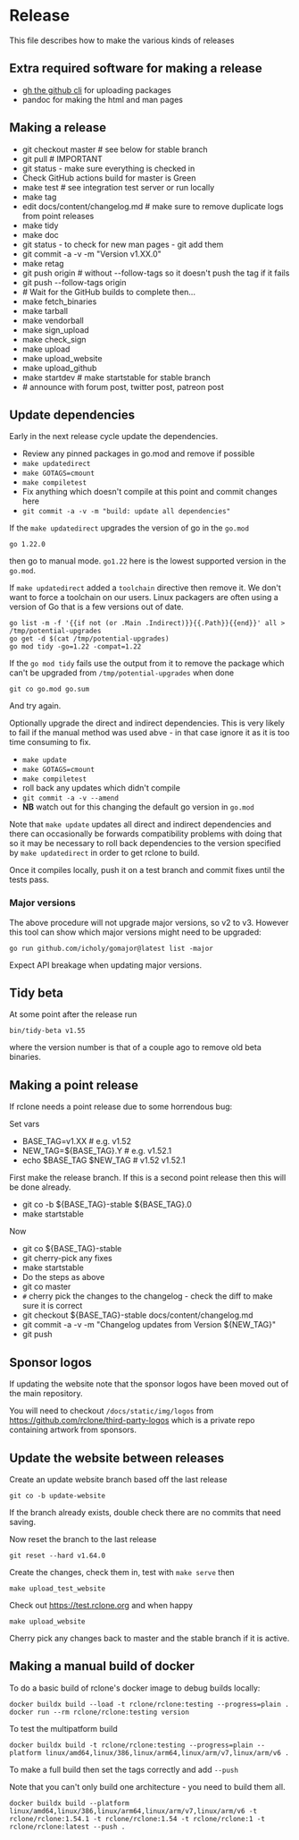 # Release

This file describes how to make the various kinds of releases

## Extra required software for making a release

- [gh the github cli](https://github.com/cli/cli) for uploading packages
- pandoc for making the html and man pages

## Making a release

- git checkout master # see below for stable branch
- git pull # IMPORTANT
- git status - make sure everything is checked in
- Check GitHub actions build for master is Green
- make test # see integration test server or run locally
- make tag
- edit docs/content/changelog.md # make sure to remove duplicate logs from point
  releases
- make tidy
- make doc
- git status - to check for new man pages - git add them
- git commit -a -v -m "Version v1.XX.0"
- make retag
- git push origin # without --follow-tags so it doesn't push the tag if it fails
- git push --follow-tags origin
- \# Wait for the GitHub builds to complete then...
- make fetch_binaries
- make tarball
- make vendorball
- make sign_upload
- make check_sign
- make upload
- make upload_website
- make upload_github
- make startdev # make startstable for stable branch
- \# announce with forum post, twitter post, patreon post

## Update dependencies

Early in the next release cycle update the dependencies.

- Review any pinned packages in go.mod and remove if possible
- `make updatedirect`
- `make GOTAGS=cmount`
- `make compiletest`
- Fix anything which doesn't compile at this point and commit changes here
- `git commit -a -v -m "build: update all dependencies"`

If the `make updatedirect` upgrades the version of go in the `go.mod`

```text
go 1.22.0
```

then go to manual mode. `go1.22` here is the lowest supported version
in the `go.mod`.

If `make updatedirect` added a `toolchain` directive then remove it.
We don't want to force a toolchain on our users. Linux packagers are
often using a version of Go that is a few versions out of date.

```console
go list -m -f '{{if not (or .Main .Indirect)}}{{.Path}}{{end}}' all > /tmp/potential-upgrades
go get -d $(cat /tmp/potential-upgrades)
go mod tidy -go=1.22 -compat=1.22
```

If the `go mod tidy` fails use the output from it to remove the
package which can't be upgraded from `/tmp/potential-upgrades` when
done

```console
git co go.mod go.sum
```

And try again.

Optionally upgrade the direct and indirect dependencies. This is very
likely to fail if the manual method was used abve - in that case
ignore it as it is too time consuming to fix.

- `make update`
- `make GOTAGS=cmount`
- `make compiletest`
- roll back any updates which didn't compile
- `git commit -a -v --amend`
- **NB** watch out for this changing the default go version in `go.mod`

Note that `make update` updates all direct and indirect dependencies
and there can occasionally be forwards compatibility problems with
doing that so it may be necessary to roll back dependencies to the
version specified by `make updatedirect` in order to get rclone to
build.

Once it compiles locally, push it on a test branch and commit fixes
until the tests pass.

### Major versions

The above procedure will not upgrade major versions, so v2 to v3.
However this tool can show which major versions might need to be
upgraded:

```console
go run github.com/icholy/gomajor@latest list -major
```

Expect API breakage when updating major versions.

## Tidy beta

At some point after the release run

```console
bin/tidy-beta v1.55
```

where the version number is that of a couple ago to remove old beta binaries.

## Making a point release

If rclone needs a point release due to some horrendous bug:

Set vars

- BASE_TAG=v1.XX          # e.g. v1.52
- NEW_TAG=${BASE_TAG}.Y   # e.g. v1.52.1
- echo $BASE_TAG $NEW_TAG # v1.52 v1.52.1

First make the release branch.  If this is a second point release then
this will be done already.

- git co -b ${BASE_TAG}-stable ${BASE_TAG}.0
- make startstable

Now

- git co ${BASE_TAG}-stable
- git cherry-pick any fixes
- make startstable
- Do the steps as above
- git co master
- `#` cherry pick the changes to the changelog - check the diff to make sure it
  is correct
- git checkout ${BASE_TAG}-stable docs/content/changelog.md
- git commit -a -v -m "Changelog updates from Version ${NEW_TAG}"
- git push

## Sponsor logos

If updating the website note that the sponsor logos have been moved out of the
main repository.

You will need to checkout `/docs/static/img/logos` from <https://github.com/rclone/third-party-logos>
which is a private repo containing artwork from sponsors.

## Update the website between releases

Create an update website branch based off the last release

```console
git co -b update-website
```

If the branch already exists, double check there are no commits that need saving.

Now reset the branch to the last release

```console
git reset --hard v1.64.0
```

Create the changes, check them in, test with `make serve` then

```console
make upload_test_website
```

Check out <https://test.rclone.org> and when happy

```console
make upload_website
```

Cherry pick any changes back to master and the stable branch if it is active.

## Making a manual build of docker

To do a basic build of rclone's docker image to debug builds locally:

```console
docker buildx build --load -t rclone/rclone:testing --progress=plain .
docker run --rm rclone/rclone:testing version
```

To test the multipatform build

```console
docker buildx build -t rclone/rclone:testing --progress=plain --platform linux/amd64,linux/386,linux/arm64,linux/arm/v7,linux/arm/v6 .
```

To make a full build then set the tags correctly and add `--push`

Note that you can't only build one architecture - you need to build them all.

```console
docker buildx build --platform linux/amd64,linux/386,linux/arm64,linux/arm/v7,linux/arm/v6 -t rclone/rclone:1.54.1 -t rclone/rclone:1.54 -t rclone/rclone:1 -t rclone/rclone:latest --push .
```
